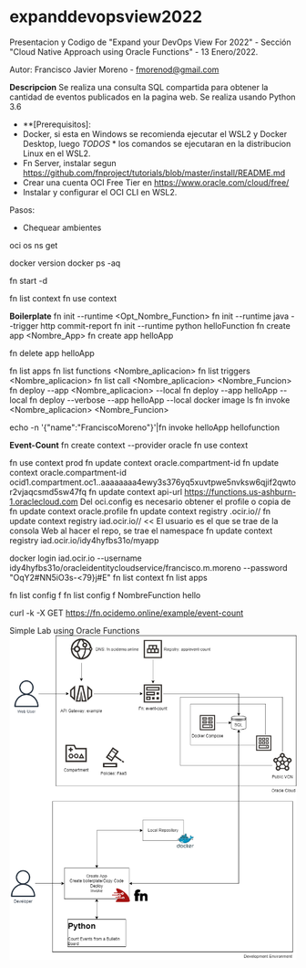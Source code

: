 # expanddevopsview2022
Presentacion y Codigo de "Expand your DevOps View For 2022"  - Sección "Cloud Native Approach using Oracle Functions" - 13 Enero/2022.

Autor: Francisco Javier Moreno - fmorenod@gmail.com

**Descripcion**
Se realiza una consulta SQL compartida para obtener la cantidad de eventos publicados en la pagina web.
Se realiza usando Python 3.6 

- **[Prerequisitos]: 
- Docker, si esta en Windows se recomienda ejecutar el WSL2 y Docker Desktop, luego *TODOS* * los comandos se ejecutaran en la distribucion Linux en el WSL2.
- Fn Server, instalar segun https://github.com/fnproject/tutorials/blob/master/install/README.md
- Crear una cuenta OCI Free Tier en https://www.oracle.com/cloud/free/
- Instalar y configurar el OCI CLI en WSL2.

Pasos:
- Chequear ambientes

oci os ns get

docker version
docker ps -aq

fn start -d

fn list context
fn use context

**Boilerplate**
fn init --runtime <language> <Opt_Nombre_Function>
fn init --runtime java --trigger http commit-report
fn init --runtime python helloFunction
fn create app <Nombre_App>
fn create app helloApp

fn delete app helloApp

fn list apps
fn list functions <Nombre_aplicacion> 
fn list triggers <Nombre_aplicacion>
fn list call <Nombre_aplicacion> <Nombre_Funcion> 
fn deploy --app <Nombre_aplicacion> --local
fn deploy --app helloApp --local
fn deploy --verbose --app helloApp --local
docker image ls
fn invoke <Nombre_aplicacion> <Nombre_Funcion> 

echo -n '{"name":"FranciscoMoreno"}'|fn invoke helloApp hellofunction

**Event-Count**
fn create context <nombreContexto> --provider oracle
fn use context <nombreContexto>

fn use context prod
fn update context oracle.compartment-id <compartment>
fn update context oracle.compartment-id ocid1.compartment.oc1..aaaaaaaa4ewy3s376yq5xuvtpwe5nvksw6qjif2qwtor2vjaqcsmd5sw47fq
fn update context api-url https://functions.us-ashburn-1.oraclecloud.com
Del oci.config es necesario obtener el profile o copia de 
fn update context oracle.profile <profile>
fn update context registry <definicionRegion>.ocir.io/<usuario>/
fn update context registry iad.ocir.io/<usuario>/<nombreRepo> << El usuario es el que se trae de la consola Web al hacer el repo, se trae el namespace
fn update context registry iad.ocir.io/idy4hyfbs31o/myapp

docker login iad.ocir.io --username idy4hyfbs31o/oracleidentitycloudservice/francisco.m.moreno --password "OqY2#NN5iO3s-<79}j#E"
fn list context
fn list apps

<Crear Apps en Functions en Red Publica>
fn list config f <nombreApp> <NombreFunction>
fn list config f NombreFunction hello

curl -k -X GET https://fn.ocidemo.online/example/event-count
  
Simple Lab using Oracle Functions
![Lab](../docs/Lab.png)
